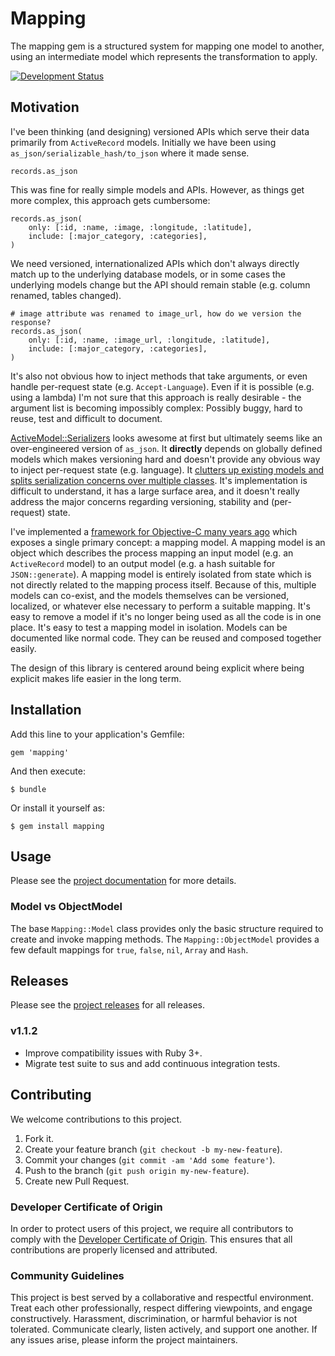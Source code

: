 # Mapping

The mapping gem is a structured system for mapping one model to another, using an intermediate model which represents the transformation to apply.

[![Development Status](https://github.com/ioquatix/mapping/workflows/Test/badge.svg)](https://github.com/ioquatix/mapping/actions?workflow=Test)

## Motivation

I've been thinking (and designing) versioned APIs which serve their data primarily from `ActiveRecord` models. Initially we have been using `as_json/serializable_hash/to_json` where it made sense.

    records.as_json

This was fine for really simple models and APIs. However, as things get more complex, this approach gets cumbersome:

    records.as_json(
    	only: [:id, :name, :image, :longitude, :latitude],
    	include: [:major_category, :categories],
    )

We need versioned, internationalized APIs which don't always directly match up to the underlying database models, or in some cases the underlying models change but the API should remain stable (e.g. column renamed, tables changed).

    # image attribute was renamed to image_url, how do we version the response?
    records.as_json(
    	only: [:id, :name, :image_url, :longitude, :latitude],
    	include: [:major_category, :categories],
    )

It's also not obvious how to inject methods that take arguments, or even handle per-request state (e.g. `Accept-Language`). Even if it is possible (e.g. using a lambda) I'm not sure that this approach is really desirable - the argument list is becoming impossibly complex: Possibly buggy, hard to reuse, test and difficult to document.

[ActiveModel::Serializers](https://github.com/rails-api/active_model_serializers) looks awesome at first but ultimately seems like an over-engineered version of `as_json`. It **directly** depends on globally defined models which makes versioning hard and doesn't provide any obvious way to inject per-request state (e.g. language). It [clutters up existing models and splits serialization concerns over multiple classes](http://programmingisterrible.com/post/139222674273/write-code-that-is-easy-to-delete-not-easy-to-extend). It's implementation is difficult to understand, it has a large surface area, and it doesn't really address the major concerns regarding versioning, stability and (per-request) state.

I've implemented a [framework for Objective-C many years ago](https://github.com/oriontransfer/SWXMLMapping) which exposes a single primary concept: a mapping model. A mapping model is an object which describes the process mapping an input model (e.g. an `ActiveRecord` model) to an output model (e.g. a hash suitable for `JSON::generate`). A mapping model is entirely isolated from state which is not directly related to the mapping process itself. Because of this, multiple models can co-exist, and the models themselves can be versioned, localized, or whatever else necessary to perform a suitable mapping. It's easy to remove a model if it's no longer being used as all the code is in one place. It's easy to test a mapping model in isolation. Models can be documented like normal code. They can be reused and composed together easily.

The design of this library is centered around being explicit where being explicit makes life easier in the long term.

## Installation

Add this line to your application's Gemfile:

    gem 'mapping'

And then execute:

    $ bundle

Or install it yourself as:

    $ gem install mapping

## Usage

Please see the [project documentation](https://github.com/ioquatix/mapping) for more details.

### Model vs ObjectModel

The base `Mapping::Model` class provides only the basic structure required to create and invoke mapping methods. The `Mapping::ObjectModel` provides a few default mappings for `true`, `false`, `nil`, `Array` and `Hash`.

## Releases

Please see the [project releases](https://github.com/ioquatix/mappingreleases/index) for all releases.

### v1.1.2

  - Improve compatibility issues with Ruby 3+.
  - Migrate test suite to sus and add continuous integration tests.

## Contributing

We welcome contributions to this project.

1.  Fork it.
2.  Create your feature branch (`git checkout -b my-new-feature`).
3.  Commit your changes (`git commit -am 'Add some feature'`).
4.  Push to the branch (`git push origin my-new-feature`).
5.  Create new Pull Request.

### Developer Certificate of Origin

In order to protect users of this project, we require all contributors to comply with the [Developer Certificate of Origin](https://developercertificate.org/). This ensures that all contributions are properly licensed and attributed.

### Community Guidelines

This project is best served by a collaborative and respectful environment. Treat each other professionally, respect differing viewpoints, and engage constructively. Harassment, discrimination, or harmful behavior is not tolerated. Communicate clearly, listen actively, and support one another. If any issues arise, please inform the project maintainers.
